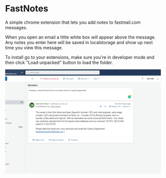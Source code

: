 # FastNotes

A simple chrome extension that lets you add notes to fastmail.com messages.

When you open an email a little white box will appear above the message. Any notes you enter here will be saved in localstorage and show up next time you view this message.

To install go to your extensions, make sure you're in developer mode and then click "Load unpacked" button to load the folder.

![Screenshot](screenshot.png)
